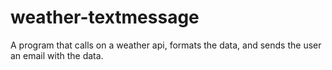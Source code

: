 # weather-textmessage
A program that calls on a weather api, formats the data, and sends the user an email with the data.

